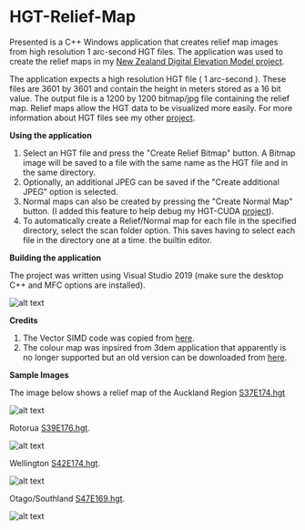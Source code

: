 # HGT-Relief-Map

Presented is a C++ Windows application that creates relief map images from high resolution 1 arc-second HGT files. The application was used to create the relief maps in my [New Zealand Digital Elevation Model project](https://github.com/nodecomplete/NZDEM-HGT-30). 

The application expects a high resolution HGT file ( 1 arc-second ). These files are 3601 by 3601 and contain the height in meters stored as a 16 bit value.
The output file is a 1200 by 1200 bitmap/jpg file containing the relief map. Relief maps allow the HGT data to be visualized more easily. For more information about HGT files see my other [project](https://github.com/nodecomplete/NZDEM-HGT-30). 

**Using the application**

1) Select an HGT file and press the "Create Relief Bitmap" button. A Bitmap image will be saved to a file with the same name as the HGT file and in the same directory. 
2) Optionally, an additional JPEG can be saved if the "Create additional JPEG" option is selected.
3) Normal maps can also be created by pressing the "Create Normal Map" button. (I added this feature to help debug my HGT-CUDA [project](https://github.com/nodecomplete/HGT-To-Normal)).
4) To automatically create a Relief/Normal map for each file in the specified directory, select the scan folder option. This saves having to select each file in the directory one at a time.
the builtin editor.


**Building the application**

The project was written using Visual Studio 2019 (make sure the desktop C++ and MFC options are installed).

![alt text](https://github.com/nodecomplete/HGT-Relief-Map/blob/master/ScreenShot.jpg)


**Credits**

1) The Vector SIMD code was copied from [here](https://github.com/pelletier/vector3).
2) The colour map was inpsired from 3dem application that apparently is no longer supported but an old version can be downloaded from [here](http://www.visualizationsoftware.com/3dem).

 
 **Sample Images**

The image below shows a relief map of the Auckland Region [S37E174.hgt](https://github.com/nodecomplete/NZDEM-HGT-30/blob/master/HGT/S37E174.zip)  

![alt text](https://github.com/nodecomplete/HGT-Relief-Map/blob/master/Auckland.jpg)

Rotorua [S39E176.hgt](https://github.com/nodecomplete/NZDEM-HGT-30/blob/master/HGT/S39E176.zip).

![alt text](https://github.com/nodecomplete/HGT-Relief-Map/blob/master/Rotorua.jpg)

Wellington [S42E174.hgt](https://github.com/nodecomplete/NZDEM-HGT-30/blob/master/HGT/S42E174.zip).

![alt text](https://github.com/nodecomplete/HGT-Relief-Map/blob/master/Wellington.jpg)

Otago/Southland [S47E169.hgt](https://github.com/nodecomplete/NZDEM-HGT-30/blob/master/HGT/S47E169.zip).

![alt text](https://github.com/nodecomplete/HGT-Relief-Map/blob/master/Otago.jpg)

